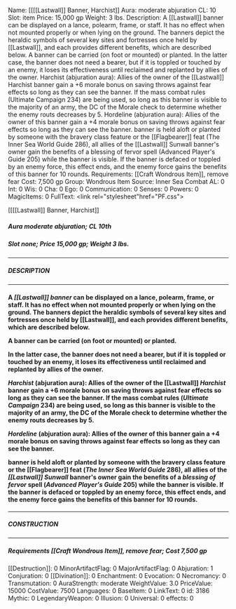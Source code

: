 Name: [[[[Lastwall]] Banner, Harchist]]
Aura: moderate abjuration
CL: 10
Slot: item
Price: 15,000 gp
Weight: 3 lbs.
Description: A [[Lastwall]] banner can be displayed on a lance, polearm, frame, or staff. It has no effect when not mounted properly or when lying on the ground. The banners depict the heraldic symbols of several key sites and fortresses once held by [[Lastwall]], and each provides different benefits, which are described below. A banner can be carried (on foot or mounted) or planted. In the latter case, the banner does not need a bearer, but if it is toppled or touched by an enemy, it loses its effectiveness until reclaimed and replanted by allies of the owner. Harchist (abjuration aura): Allies of the owner of the [[Lastwall]] Harchist banner gain a +6 morale bonus on saving throws against fear effects so long as they can see the banner. If the mass combat rules (Ultimate Campaign 234) are being used, so long as this banner is visible to the majority of an army, the DC of the Morale check to determine whether the enemy routs decreases by 5. Hordeline (abjuration aura): Allies of the owner of this banner gain a +4 morale bonus on saving throws against fear effects so long as they can see the banner. banner is held aloft or planted by someone with the bravery class feature or the [[Flagbearer]] feat (The Inner Sea World Guide 286), all allies of the [[Lastwall]] Sunwall banner's owner gain the benefits of a blessing of fervor spell (Advanced Player's Guide 205) while the banner is visible. If the banner is defaced or toppled by an enemy force, this effect ends, and the enemy force gains the benefits of this banner for 10 rounds.
Requirements: [[Craft Wondrous Item]], remove fear
Cost: 7,500 gp
Group: Wondrous Item
Source: Inner Sea Combat
AL: 0
Int: 0
Wis: 0
Cha: 0
Ego: 0
Communication: 0
Senses: 0
Powers: 0
MagicItems: 0
FullText: <link rel="stylesheet"href="PF.css"><div class="heading"><p class="alignleft">[[[[Lastwall]] Banner, Harchist]]</p><div style="clear: both;"></div></div><div><h5><b>Aura </b>moderate abjuration; <b>CL </b>10th</h5><h5><b>Slot </b>none; <b>Price </b>15,000 gp; <b>Weight </b>3 lbs.</h5></div><hr/><div><h5><b>DESCRIPTION</b></h5></div><hr/><div><h4><p>A <i>[[Lastwall]] banner</i> can be displayed on a lance, polearm, frame, or staff. It has no effect when not mounted properly or when lying on the ground. The banners depict the heraldic symbols of several key sites and fortresses once held by [[Lastwall]], and each provides different benefits, which are described below.</p><p>A banner can be carried (on foot or mounted) or planted.</p><p>In the latter case, the banner does not need a bearer, but if it is toppled or touched by an enemy, it loses its effectiveness until reclaimed and replanted by allies of the owner.</p><p><i>Harchist</i> (abjuration aura): Allies of the owner of the [[Lastwall]] <i>Harchist</i> banner gain a +6 morale bonus on saving throws against fear effects so long as they can see the banner. If the mass combat rules (<i>Ultimate Campaign</i> 234) are being used, so long as this banner is visible to the majority of an army, the DC of the Morale check to determine whether the enemy routs decreases by 5.</p><p><i>Hordeline</i> (abjuration aura): Allies of the owner of this banner gain a +4 morale bonus on saving throws against fear effects so long as they can see the banner.</p><p>banner is held aloft or planted by someone with the bravery class feature or the [[Flagbearer]] feat (<i>The Inner Sea World Guide</i> 286), all allies of the <i>[[Lastwall]] Sunwall</i> banner's owner gain the benefits of a <i>blessing of fervor</i> spell (<i>Advanced Player's Guide</i> 205) while the banner is visible. If the banner is defaced or toppled by an enemy force, this effect ends, and the enemy force gains the benefits of this banner for 10 rounds.</p></h4></div><hr/><div><h5><b>CONSTRUCTION</b></h5></div><hr/><div><h5><b>Requirements </b>[[Craft Wondrous Item]], <i>remove fear</i>; <b>Cost </b>7,500 gp</h5></div>
[[Destruction]]: 0
MinorArtifactFlag: 0
MajorArtifactFlag: 0
Abjuration: 1
Conjuration: 0
[[Divination]]: 0
Enchantment: 0
Evocation: 0
Necromancy: 0
Transmutation: 0
AuraStrength: moderate
WeightValue: 3.0
PriceValue: 15000
CostValue: 7500
Languages: 0
BaseItem: 0
LinkText: 0
id: 3186
Mythic: 0
LegendaryWeapon: 0
Illusion: 0
Universal: 0
effects: 0
